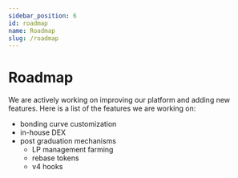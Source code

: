```yaml
---
sidebar_position: 6
id: roadmap
name: Roadmap
slug: /roadmap
---
```


# Roadmap

We are actively working on improving our platform and adding new features. Here is a list of the features we are working on:

- bonding curve customization 
- in-house DEX
- post graduation mechanisms 
    - LP management farming 
    - rebase tokens 
    - v4 hooks


